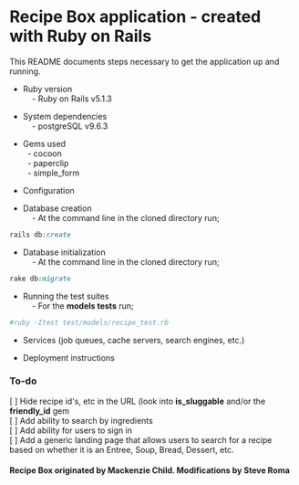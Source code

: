 # Recipe Box application - created with Ruby on Rails

This README documents steps necessary to get the application up and running.

* Ruby version<br>
&nbsp; &nbsp; - Ruby on Rails v5.1.3

* System dependencies<br>
&nbsp; &nbsp; - postgreSQL v9.6.3

* Gems used<br>
&nbsp; - cocoon<br>
&nbsp; - paperclip<br>
&nbsp; - simple_form<br>

* Configuration

* Database creation<br>
&nbsp; &nbsp; - At the command line in the cloned directory run;
``` ruby
rails db:create
```

* Database initialization<br>
&nbsp; &nbsp; - At the command line in the cloned directory run;
```ruby
rake db:migrate
```

* Running the test suites<br>
&nbsp; &nbsp; - For the **models tests** run; 
```ruby
#ruby -Itest test/models/recipe_test.rb
```

* Services (job queues, cache servers, search engines, etc.)

* Deployment instructions

### To-do
[ ] Hide recipe id's, etc in the URL (look into **is_sluggable** and/or  the **friendly_id** gem<br>
[ ] Add ability to search by ingredients<br>
[ ] Add ability for users to sign in<br>
[ ] Add a generic landing page that allows users to search for a recipe based 
on whether it is an Entree, Soup, Bread, Dessert, etc.<br>

#### Recipe Box originated by Mackenzie Child. Modifications by Steve Roma
